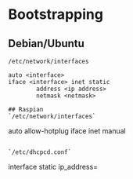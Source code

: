 # Bootstrapping
## Debian/Ubuntu
`/etc/network/interfaces`
```
auto <interface>
iface <interface> inet static
        address <ip address>
        netmask <netmask>

## Raspian
`/etc/network/interfaces`
```
auto <interface>
allow-hotplug <interface>
iface <interface> inet manual
```

`/etc/dhcpcd.conf`
```
interface <interface>
static ip_address=<ip address>
```
